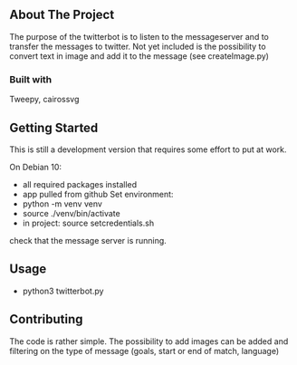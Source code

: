 ## About The Project

The purpose of the twitterbot is to listen to the messageserver and to transfer the messages to twitter.
Not yet included is the possibility to convert text in image and add it to the message (see createImage.py)

### Built with
Tweepy, cairossvg

## Getting Started
This is still a development version that requires some effort to put at work. 

On Debian 10:
- all required packages installed
- app pulled from github
Set environment:
- python -m venv venv
- source ./venv/bin/activate
- in project: source setcredentials.sh

check that the message server is running.

## Usage
- python3 twitterbot.py

## Contributing
The code is rather simple. The possibility to add images can be added and filtering on the type of message (goals, start or end of match, language)